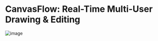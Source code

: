 # CanvasFlow: Real-Time Multi-User Drawing & Editing

![image](https://github.com/user-attachments/assets/6d20367d-f6a6-4184-8b01-ba6332a2466b)

